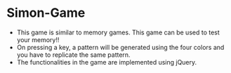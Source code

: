 # Simon-Game
- This game is similar to memory games. This game can be used to test your memory!! 
- On pressing a key, a pattern will be generated using the four colors and you have to replicate the same pattern.
- The functionalities in the game are implemented using jQuery.
